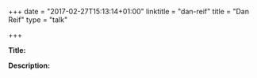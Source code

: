 +++
date = "2017-02-27T15:13:14+01:00"
linktitle = "dan-reif"
title = "Dan Reif"
type = "talk"

+++

<div class="span-15  ">
  <div class="span-15  last ">
  <p><strong>Title:</strong>

</p>

<p><strong>Description:</strong></p>

<p>

</p>
<p>

  </div>
</div>

